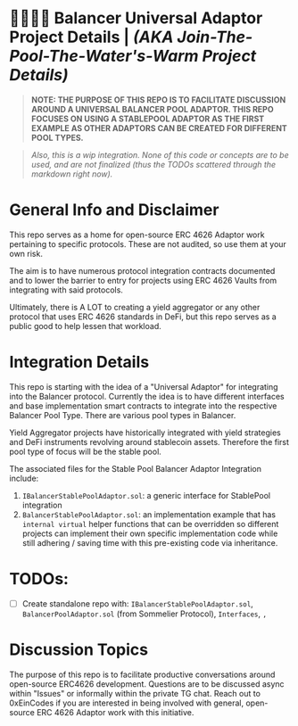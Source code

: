 # 🍷🏊🏻‍♀️ Balancer Universal Adaptor Project Details | _(AKA Join-The-Pool-The-Water's-Warm Project Details)_

> **NOTE: THE PURPOSE OF THIS REPO IS TO FACILITATE DISCUSSION AROUND A UNIVERSAL BALANCER POOL ADAPTOR. THIS REPO FOCUSES ON USING A STABLEPOOL ADAPTOR AS THE FIRST EXAMPLE AS OTHER ADAPTORS CAN BE CREATED FOR DIFFERENT POOL TYPES.**

> _Also, this is a wip integration. None of this code or concepts are to be used, and are not finalized (thus the TODOs scattered through the markdown right now)._

# **General Info and Disclaimer**

This repo serves as a home for open-source ERC 4626 Adaptor work pertaining to specific protocols. These are not audited, so use them at your own risk.

The aim is to have numerous protocol integration contracts documented and to lower the barrier to entry for projects using ERC 4626 Vaults from integrating with said protocols.

Ultimately, there is A LOT to creating a yield aggregator or any other protocol that uses ERC 4626 standards in DeFi, but this repo serves as a public good to help lessen that workload.

# **Integration Details**

This repo is starting with the idea of a "Universal Adaptor" for integrating into the Balancer protocol. Currently the idea is to have different interfaces and base implementation smart contracts to integrate into the respective Balancer Pool Type. There are various pool types in Balancer.

Yield Aggregator projects have historically integrated with yield strategies and DeFi instruments revolving around stablecoin assets. Therefore the first pool type of focus will be the stable pool.

The associated files for the Stable Pool Balancer Adaptor Integration include:

1. `IBalancerStablePoolAdaptor.sol`: a generic interface for StablePool integration
2. `BalancerStablePoolAdaptor.sol`: an implementation example that has `internal virtual` helper functions that can be overridden so different projects can implement their own specific implementation code while still adhering / saving time with this pre-existing code via inheritance.

# **TODOs:**

- [ ] Create standalone repo with: `IBalancerStablePoolAdaptor.sol`, `BalancerPoolAdaptor.sol` (from Sommelier Protocol), `Interfaces`, ``, ``

# **Discussion Topics**

The purpose of this repo is to facilitate productive conversations around open-source ERC4626 development. Questions are to be discussed async within "Issues" or informally within the private TG chat. Reach out to 0xEinCodes if you are interested in being involved with general, open-source ERC 4626 Adaptor work with this initiative.
